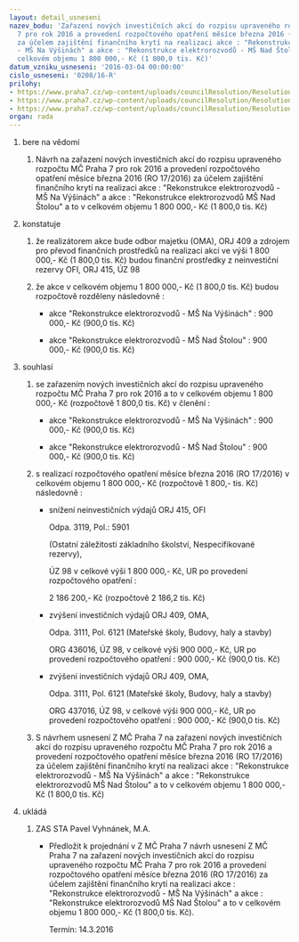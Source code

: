 ```yaml
---
layout: detail_usneseni
nazev_bodu: 'Zařazení nových investičních akcí do rozpisu upraveného rozpočtu MČ Praha
  7 pro rok 2016 a provedení rozpočtového opatření měsíce března 2016 (RO 17/2016)
  za účelem zajištění finančního krytí na realizaci akce : "Rekonstrukce elektrorozvodů
  - MŠ Na Výšinách" a akce : "Rekonstrukce elektrorozvodů - MŠ Nad Štolou" a to v
  celkovém objemu 1 800 000,- Kč (1 800,0 tis. Kč)'
datum_vzniku_usneseni: '2016-03-04 00:00:00'
cislo_usneseni: '0208/16-R'
prilohy:
- https://www.praha7.cz/wp-content/uploads/councilResolution/Resolutions/28486/export/Prilohac_1Duvodovazprava~28091.docx
- https://www.praha7.cz/wp-content/uploads/councilResolution/Resolutions/28486/export/Prilohac_2ISOMArozpoctoveopatreniRekoelektroMS~28090.doc
- https://www.praha7.cz/wp-content/uploads/councilResolution/Resolutions/28486/export/export~299948.pdf
organ: rada
---
```

<ol class="urzList_view" id="urzList">
<li id="" class="urzClass1"><span name="1">bere na vědomí</span> 
<ol class="urzOlClass">
<li id="" class="urzClass2" style="TEXT-ALIGN: left"><span><p>Návrh na zařazení nových investičních akcí do rozpisu upraveného rozpočtu MČ Praha 7 pro rok 2016 a provedení rozpočtového opatření měsíce března 2016 (RO 17/2016) za účelem zajištění finančního krytí na realizaci akce : "Rekonstrukce elektrorozvodů - MŠ Na Výšinách" a akce : "Rekonstrukce elektrorozvodů MŠ Nad Štolou" a to v celkovém objemu 1 800 000,- Kč (1 800,0 tis. Kč)</p></span></li></ol></li>
<li id="" class="urzClass1"><span name="6">konstatuje</span> 
<ol class="urzOlClass">
<li id="" class="urzClass2" style="TEXT-ALIGN: left"><span><p>že realizátorem&nbsp;akce bude odbor majetku (OMA), ORJ&nbsp;409&nbsp;a zdrojem pro převod finančních prostředků na realizaci akcí&nbsp;ve výši&nbsp;1 800 000,- Kč&nbsp;(1 800,0&nbsp;tis. Kč)&nbsp;budou finanční prostředky z neinvestiční rezervy OFI, ORJ 415, ÚZ 98</p></span></li>
<li id="" class="urzClass2" style="TEXT-ALIGN: left"><span><p>že akce v celkovém objemu 1 800 000,- Kč (1 800,0 tis. Kč) budou rozpočtově rozděleny následovně :</p></span>
<ul class="urzUlClass">
<li id="" class="urzClass3" style="TEXT-ALIGN: left"><span><p>akce "Rekonstrukce elektrorozvodů - MŠ Na Výšinách" : 900 000,- Kč (900,0 tis. Kč)</p></span></li>
<li id="" class="urzClass3" style="TEXT-ALIGN: left"><span><p>akce "Rekonstrukce elektrorozvodů -&nbsp;MŠ Nad Štolou" : 900 000,- Kč (900,0 tis. Kč)</p></span></li></ul></li></ol></li>
<li id="" class="urzClass1"><span name="26">souhlasí</span> 
<ol class="urzOlClass">
<li id="" class="urzClass2" style="TEXT-ALIGN: left"><span><p>se zařazením nových investičních akcí do rozpisu upraveného rozpočtu MČ Praha 7 pro rok 2016 a to&nbsp;v celkovém objemu&nbsp;1 800 000,- Kč&nbsp;(rozpočtově&nbsp;1 800,0 tis. Kč) v členění :</p></span>
<ul class="urzUlClass">
<li id="" class="urzClass3" style="TEXT-ALIGN: left"><span><p>akce "Rekonstrukce elektrorozvodů - MŠ Na Výšinách" : 900 000,- Kč (900,0 tis. Kč)</p></span></li>
<li id="" class="urzClass3" style="TEXT-ALIGN: left"><span><p>akce "Rekonstrukce elektrorozvodů - MŠ Nad Štolou" : 900 000,- Kč (900,0 tis. Kč)</p></span></li></ul></li>
<li id="" class="urzClass2" style="TEXT-ALIGN: left"><span><p>s realizací rozpočtového opatření měsíce března 2016 (RO 17/2016) v celkovém objemu&nbsp;1 800 000,-&nbsp;Kč (rozpočtově&nbsp;1 800,-&nbsp;tis. Kč) následovně :</p></span>
<ul class="urzUlClass">
<li id="" class="urzClass3" style="TEXT-ALIGN: left"><span><p>snížení neinvestičních výdajů ORJ 415, OFI</p><p>Odpa. 3119, Pol.:&nbsp;5901</p><p>(Ostatní záležitosti základního školství, Nespecifikované rezervy),</p><p>ÚZ&nbsp;98 v celkové&nbsp;výši&nbsp;1 800 000,- Kč, UR po provedení rozpočtového opatření :&nbsp;&nbsp;</p><p>2 186 200,-&nbsp;Kč (rozpočtově&nbsp;2 186,2&nbsp;tis. Kč)</p></span></li>
<li id="" class="urzClass3" style="TEXT-ALIGN: left"><span><p>zvýšení investičních výdajů ORJ 409, OMA,</p><p>Odpa. 3111, Pol.&nbsp;6121 (Mateřské školy, Budovy, haly a stavby)</p><p>ORG 436016, ÚZ 98, v celkové výši&nbsp;900 000,- Kč, UR po provedení rozpočtového opatření :&nbsp;900 000,- Kč (900,0 tis. Kč)</p></span></li>
<li id="" class="urzClass3" style="TEXT-ALIGN: left"><span><p>zvýšení investičních výdajů ORJ 409, OMA,</p><p>Odpa. 3111, Pol. 6121 (Mateřské školy, Budovy, haly a stavby)</p><p>ORG 437016, ÚZ 98, v celkové výši 900 000,- Kč, UR po provedení rozpočtového opatření : 900 000,- Kč (900,0 tis. Kč)</p></span></li></ul></li>
<li id="" class="urzClass2" style="TEXT-ALIGN: left"><span><p>S návrhem usnesení Z MČ Praha 7&nbsp;na zařazení nových investičních akcí do rozpisu upraveného rozpočtu MČ Praha 7 pro rok 2016 a provedení rozpočtového opatření měsíce března 2016 (RO 17/2016) za účelem zajištění finančního krytí na realizaci akce : "Rekonstrukce elektrorozvodů - MŠ Na Výšinách" a akce : "Rekonstrukce elektrorozvodů MŠ Nad Štolou" a to v celkovém objemu 1 800 000,- Kč (1 800,0 tis. Kč)</p></span></li></ol></li><li class="urzClass1" id="urzUkoly"><span name="1">ukládá</span><ol class="urzOlClass"><li class="urzClass2"><span><p>ZAS STA Pavel Vyhnánek, M.A.</p></span><ul class="urzUlClass"><li class="urzClass3"><span><p>Předložit k projednání v Z MČ Praha 7 návrh usnesení Z MČ Praha 7 na zařazení nových investičních akcí do rozpisu upraveného rozpočtu MČ Praha 7 pro rok 2016 a provedení rozpočtového opatření měsíce března 2016 (RO 17/2016) za účelem zajištění finančního krytí na realizaci akce : "Rekonstrukce elektrorozvodů - MŠ Na Výšinách" a akce : "Rekonstrukce elektrorozvodů MŠ Nad Štolou" a to v celkovém objemu 1 800 000,- Kč (1 800,0 tis. Kč).</p></span><span class="urzUkolTermin">  Termín:&nbsp;14.3.2016</span></li></ul></li></ol></li>
</ol>